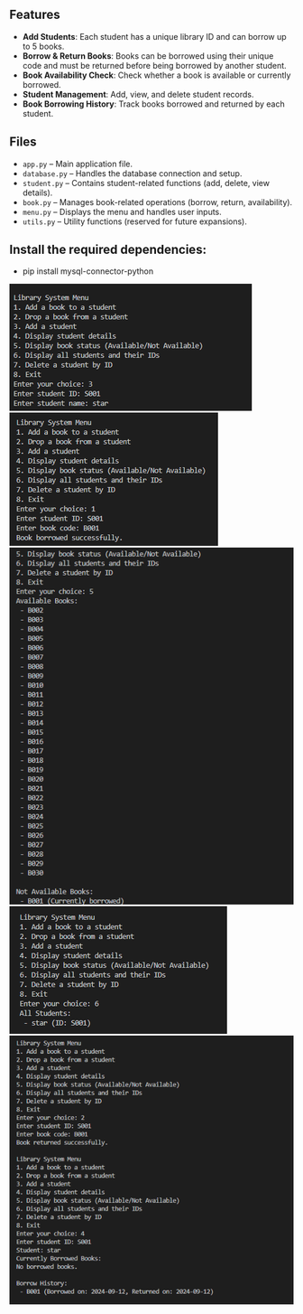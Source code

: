 
## Features
- **Add Students**: Each student has a unique library ID and can borrow up to 5 books.
- **Borrow & Return Books**: Books can be borrowed using their unique code and must be returned before being borrowed by another student.
- **Book Availability Check**: Check whether a book is available or currently borrowed.
- **Student Management**: Add, view, and delete student records.
- **Book Borrowing History**: Track books borrowed and returned by each student.

## Files
- `app.py` – Main application file.
- `database.py` – Handles the database connection and setup.
- `student.py` – Contains student-related functions (add, delete, view details).
- `book.py` – Manages book-related operations (borrow, return, availability).
- `menu.py` – Displays the menu and handles user inputs.
- `utils.py` – Utility functions (reserved for future expansions).

## Install the required dependencies:
- pip install mysql-connector-python

![Library System Screenshot 1](outputs/output1.png)
![Library System Screenshot 2](outputs/output2.png)
![Library System Screenshot 3](outputs/output3.png)
![Library System Screenshot 4](outputs/output4.png)
![Library System Screenshot 5](outputs/output5.png)
